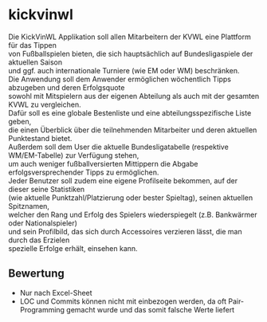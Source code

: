 # kickvinwl

Die KickVinWL Applikation soll allen Mitarbeitern der KVWL eine Plattform für das Tippen <br />
von Fußballspielen bieten, die sich hauptsächlich auf Bundesligaspiele der aktuellen Saison <br />
und ggf. auch internationale Turniere (wie EM oder WM) beschränken.<br />
Die Anwendung soll dem Anwender ermöglichen wöchentlich Tipps abzugeben und deren Erfolgsquote<br />
 sowohl mit Mitspielern aus der eigenen Abteilung als auch mit der gesamten KVWL zu vergleichen. <br />
 Dafür soll es eine globale Bestenliste und eine abteilungsspezifische Liste geben, <br />
 die einen Überblick über die teilnehmenden Mitarbeiter und deren aktuellen Punktestand bietet.<br />
Außerdem soll dem User die aktuelle Bundesligatabelle (respektive WM/EM-Tabelle) zur Verfügung stehen,<br />
 um auch weniger fußballversierten Mittippern die Abgabe erfolgsversprechender Tipps zu ermöglichen.<br />
Jeder Benutzer soll zudem eine eigene Profilseite bekommen, auf der dieser seine Statistiken <br />
(wie aktuelle Punktzahl/Platzierung oder bester Spieltag), seinen aktuellen Spitznamen,<br />
 welcher den Rang und Erfolg des Spielers wiederspiegelt (z.B. Bankwärmer oder Nationalspieler) <br />
 und sein Profilbild, das sich durch Accessoires verzieren lässt, die man durch das Erzielen <br />
 spezielle Erfolge erhält, einsehen kann.<br />

 
 ## Bewertung
 * Nur nach Excel-Sheet
 * LOC und Commits können nicht mit einbezogen werden, da oft Pair-Programming gemacht wurde und das somit 
 falsche Werte liefert
